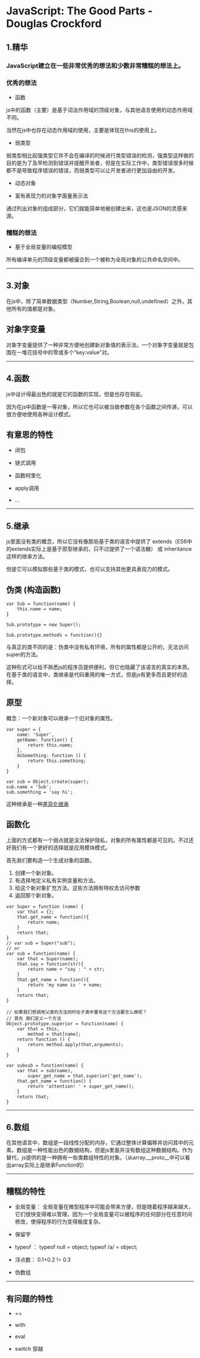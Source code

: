 # JavaScript: The Good Parts - Douglas Crockford

## 1.精华

### JavaScript建立在一些非常优秀的想法和少数非常糟糕的想法上。

### 优秀的想法
* 函数

js中的函数（主要）是基于词法作用域的顶级对象，与其他语言使用的动态作用域不同。

当然在js中也存在动态作用域的使用，主要是体现在this的使用上。

* 弱类型

弱类型相比起强类型它并不会在编译的时候进行类型错误的检测，强类型这样做的目的是为了及早检测到错误并提醒开发者，但是在实际工作中，类型错误很多时候都不是导致程序错误的错误，而弱类型可以让开发者进行更加自由的开发。

* 动态对象

* 富有表现力的对象字面量表示法

通过列出对象的组成部分，它们就能简单地被创建出来，这也是JSON的灵感来源。

### 糟糕的想法
* 基于全局变量的编程模型

所有编译单元的顶级变量都被撮合到一个被称为全局对象的公共命名空间中。

----------

## 3.对象

在js中，除了简单数据类型（Number,String,Boolean,null,undefined）之外，其他所有的值都是对象。

## 对象字变量
对象字变量提供了一种非常方便地创建新对象值的表示法。一个对象字变量就是包围在一堆花括号中的零或多个“key:value”对。

-----------

## 4.函数
js中设计得最出色的就是它的函数的实现，但是也存在瑕疵。

因为在js中函数是一等对象，所以它也可以被当做参数在各个函数之间传递，可以很方便地使用各种设计模式。

## 有意思的特性
* 闭包

* 链式调用
* 函数柯里化
* apply调用
* ...

----------------
## 5.继承
js里面没有类的概念，所以它没有像那些基于类的语言中提供了 extends（ES6中的extends实际上是基于原型继承的，只不过提供了一个语法糖） 或 inheritance 这样的继承方法。

但是它可以模拟那些基于类的模式，也可以支持其他更具表现力的模式。

## 伪类 (构造函数)
```
var Sub = function(name) {
    this.name = name;
}

Sub.prototype = new Super();

Sub.prototype.methods = function(){}
```

与真正的类不同的是：伪类中没有私有环境，所有的属性都是公开的，无法访问super的方法。

这种形式可以给不熟悉js的程序员提供便利，但它也隐藏了该语言的真实的本质。在基于类的语言中，类继承是代码重用的唯一方式，但是js有更多而且更好的选择。

## 原型
概念：一个新对象可以继承一个旧对象的属性。
```
var super = {
    name: 'Super',
    getName: function() {
        return this.name;
    },
    doSomething: function () {
        return this.something;
    }
}

var sub = Object.create(super);
sub.name = 'Sub';
sub.something = 'say hi';
```
这种继承是一种<a href = "https://developer.mozilla.org/zh-CN/docs/Web/JavaScript/Differential_inheritance_in_JavaScript">差异化继承</a>

## 函数化
上面的方式都有一个弱点就是没法保护隐私，对象的所有属性都是可见的。不过还好我们有一个更好的选择就是应用模块模式。

首先我们要构造一个生成对象的函数。

1. 创建一个新对象。
2. 有选择地定义私有实例变量和方法。
3. 给这个新对象扩充方法。这些方法拥有特权去访问参数
4. 返回那个新对象。

```
var Super = function (name) {
    var that = {};
    that.get_name = function(){
        return name;
    }
    return that;
}
// var sub = Super("sub");
// or 
var sub = function(name) {
    var that = Super(name);
    that.say = function(str){
        return name + "say : " + str;
    }
    that.get_name = function(){
        return 'my name is ' + name;
    }
    return that;
}

// 如果我们想调用父类的方法同时在子类中重写这个方法要怎么做呢？
// 首先 我们定义一个方法
Object.prototype.superior = function(name) {
    var that = this, 
        method = that[name];
    return function () {
        return method.apply(that,arguments);
    }
}

var subsub = function(name) {
    var that = sub(name),
        super_get_name = that.superior('get_name');
    that.get_name = function() {
        return 'attention! ' + super_get_name();
    }
    return that;
}
```
---------
## 6.数组
在其他语言中，数组是一段线性分配的内存，它通过整体计算偏移并访问其中的元素。数组是一种性能出色的数据结构，但是js里面并没有数组这种数据结构。作为替代，js提供的是一种拥有一些类数组特性的对象。（从array.__proto__中可以看出array实际上是继承Function的）

-----------

## 糟糕的特性
* 全局变量： 全局变量在微型程序中可能会带来方便，但是随着程序越来越大，它们很快变得难以管理，因为一个全局变量可以被程序的任何部分在任意时间修改，使得程序的行为变得极度复杂。

* 保留字

* typeof ： typeof null = object;       typeof /a/ = object;

* 浮点数： 0.1+0.2 != 0.3

* 伪数组

----------------

## 有问题的特性
* ==

* with

* eval

* switch 穿越

